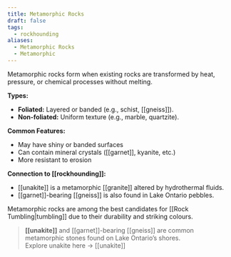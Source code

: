 ```yaml
---
title: Metamorphic Rocks
draft: false
tags:
  - rockhounding
aliases:
  - Metamorphic Rocks
  - Metamorphic
---
```

Metamorphic rocks form when existing rocks are transformed by heat, pressure, or chemical processes without melting.

**Types:**  
- **Foliated:** Layered or banded (e.g., schist, [[gneiss]]).  
- **Non-foliated:** Uniform texture (e.g., marble, quartzite).  

**Common Features:**  
- May have shiny or banded surfaces  
- Can contain mineral crystals ([[garnet]], kyanite, etc.)  
- More resistant to erosion  

**Connection to [[rockhounding]]:**  
- [[unakite]] is a metamorphic [[granite]] altered by hydrothermal fluids.  
- [[garnet]]-bearing [[gneiss]] is also found in Lake Ontario pebbles.  

Metamorphic rocks are among the best candidates for [[Rock Tumbling|tumbling]] due to their durability and striking colours.  


> **[[unakite]]** and [[garnet]]-bearing [[gneiss]] are common metamorphic stones found on Lake Ontario’s shores.  
> Explore unakite here → [[unakite]]
